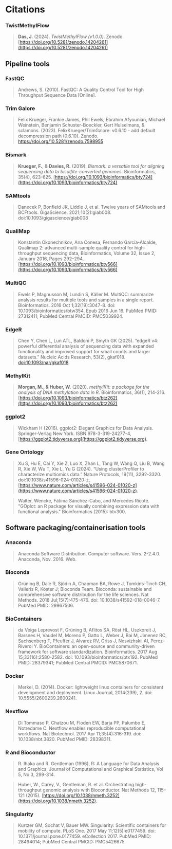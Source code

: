 # Citations

### TwistMethylFlow
>**Das, J.** (2024). *TwistMethylFlow (v1.0.0)*. Zenodo.  [https://doi.org/10.5281/zenodo.14204261](https://doi.org/10.5281/zenodo.14204261)

## Pipeline tools

### FastQC
>Andrews, S. (2010). FastQC: A Quality Control Tool for High Throughput Sequence Data [Online].

### Trim Galore
>Felix Krueger, Frankie James, Phil Ewels, Ebrahim Afyounian, Michael Weinstein, Benjamin Schuster-Boeckler, Gert Hulselmans, & sclamons. (2023). FelixKrueger/TrimGalore: v0.6.10 - add default decompression path (0.6.10). Zenodo. https://doi.org/10.5281/zenodo.7598955

### Bismark
>**Krueger, F.**, & **Davies, R.** (2019). *Bismark: a versatile tool for aligning sequencing data to bisulfite-converted genomes*. Bioinformatics, 35(4), 623-625. [https://doi.org/10.1093/bioinformatics/bty724](https://doi.org/10.1093/bioinformatics/bty724)

### SAMtools
>Danecek P, Bonfield JK, Liddle J, et al. Twelve years of SAMtools and BCFtools. GigaScience. 2021;10(2):giab008. doi:10.1093/gigascience/giab008

### QualiMap
>Konstantin Okonechnikov, Ana Conesa, Fernando García-Alcalde, Qualimap 2: advanced multi-sample quality control for high-throughput sequencing data, Bioinformatics, Volume 32, Issue 2, January 2016, Pages 292–294, [https://doi.org/10.1093/bioinformatics/btv566](https://doi.org/10.1093/bioinformatics/btv566)

### MultiQC
>Ewels P, Magnusson M, Lundin S, Käller M. MultiQC: summarize analysis results for multiple tools and samples in a single report. Bioinformatics. 2016 Oct 1;32(19):3047-8. doi: 10.1093/bioinformatics/btw354. Epub 2016 Jun 16. PubMed PMID: 27312411; PubMed Central PMCID: PMC5039924.

### EdgeR
>Chen Y, Chen L, Lun ATL, Baldoni P, Smyth GK (2025). “edgeR v4: powerful differential analysis of sequencing data with expanded functionality and improved support for small counts and larger datasets.” Nucleic Acids Research, 53(2), gkaf018. [doi:10.1093/nar/gkaf018](doi:10.1093/nar/gkaf018).

### MethylKit
>**Morgan, M., & Huber, W.** (2020). *methylKit: a package for the analysis of DNA methylation data in R*. Bioinformatics, 36(1), 214-216.  [https://doi.org/10.1093/bioinformatics/btz262](https://doi.org/10.1093/bioinformatics/btz262)

### ggplot2
>Wickham H (2016). ggplot2: Elegant Graphics for Data Analysis. Springer-Verlag New York. ISBN 978-3-319-24277-4, [https://ggplot2.tidyverse.org](https://ggplot2.tidyverse.org).

### Gene Ontology
>Xu S, Hu E, Cai Y, Xie Z, Luo X, Zhan L, Tang W, Wang Q, Liu B, Wang R, Xie W, Wu T, Xie L, Yu G (2024). “Using clusterProfiler to characterize multiomics data.” Nature Protocols, 19(11), 3292-3320. doi:10.1038/s41596-024-01020-z, [https://www.nature.com/articles/s41596-024-01020-z](https://www.nature.com/articles/s41596-024-01020-z).

>Walter, Wencke, Fátima Sánchez-Cabo, and Mercedes Ricote. "GOplot: an R package for visually combining expression data with functional analysis." Bioinformatics (2015): btv300.

## Software packaging/containerisation tools

### Anaconda
>Anaconda Software Distribution. Computer software. Vers. 2-2.4.0. Anaconda, Nov. 2016. Web.

### Bioconda
>Grüning B, Dale R, Sjödin A, Chapman BA, Rowe J, Tomkins-Tinch CH, Valieris R, Köster J; Bioconda Team. Bioconda: sustainable and comprehensive software distribution for the life sciences. Nat Methods. 2018 Jul;15(7):475-476. doi: 10.1038/s41592-018-0046-7. PubMed PMID: 29967506.

### BioContainers
>da Veiga Leprevost F, Grüning B, Aflitos SA, Röst HL, Uszkoreit J, Barsnes H, Vaudel M, Moreno P, Gatto L, Weber J, Bai M, Jimenez RC, Sachsenberg T, Pfeuffer J, Alvarez RV, Griss J, Nesvizhskii AI, Perez-Riverol Y. BioContainers: an open-source and community-driven framework for software standardization. Bioinformatics. 2017 Aug 15;33(16):2580-2582. doi: 10.1093/bioinformatics/btx192. PubMed PMID: 28379341; PubMed Central PMCID: PMC5870671.

### Docker
>Merkel, D. (2014). Docker: lightweight linux containers for consistent development and deployment. Linux Journal, 2014(239), 2. doi: 10.5555/2600239.2600241.

### Nextflow

>Di Tommaso P, Chatzou M, Floden EW, Barja PP, Palumbo E, Notredame C. Nextflow enables reproducible computational workflows. Nat Biotechnol. 2017 Apr 11;35(4):316-319. doi: 10.1038/nbt.3820. PubMed PMID: 28398311.

### R and Bioconductor
>R. Ihaka and R. Gentleman (1996), R: A Language for Data Analysis and Graphics, Journal of Computational and Graphical Statistics, Vol 5, No 3, 299-314.

>Huber, W., Carey, V., Gentleman, R. et al. Orchestrating high-throughput genomic analysis with Bioconductor. Nat Methods 12, 115–121 (2015). [https://doi.org/10.1038/nmeth.3252](https://doi.org/10.1038/nmeth.3252).

### Singularity
>Kurtzer GM, Sochat V, Bauer MW. Singularity: Scientific containers for mobility of compute. PLoS One. 2017 May 11;12(5):e0177459. doi: 10.1371/journal.pone.0177459. eCollection 2017. PubMed PMID: 28494014; PubMed Central PMCID: PMC5426675.